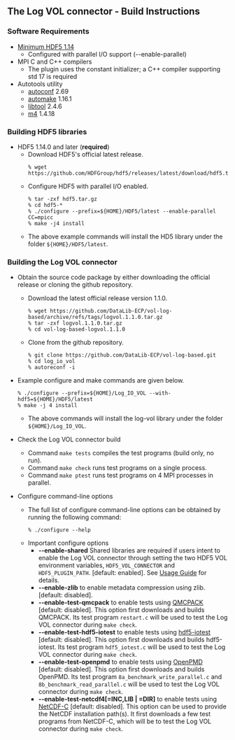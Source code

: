 ## The Log VOL connector - Build Instructions

### Software Requirements
* [Minimum HDF5 1.14](https://github.com/HDFGroup/hdf5/releases/latest/download/hdf5.tar.gz)
  + Configured with parallel I/O support (--enable-parallel)
* MPI C and C++ compilers
  + The plugin uses the constant initializer; a C++ compiler supporting std 17 is required
* Autotools utility
  + [autoconf](https://www.gnu.org/software/autoconf/) 2.69
  + [automake](https://www.gnu.org/software/automake/) 1.16.1
  + [libtool](https://www.gnu.org/software/libtool/) 2.4.6
  + [m4](https://www.gnu.org/software/m4/) 1.4.18

### Building HDF5 libraries
* HDF5 1.14.0 and later (**required**)
  + Download HDF5's official latest release.
    ```
    % wget https://github.com/HDFGroup/hdf5/releases/latest/download/hdf5.tar.gz
    ```
  + Configure HDF5 with parallel I/O enabled.
    ```
    % tar -zxf hdf5.tar.gz
    % cd hdf5-*
    % ./configure --prefix=${HOME}/HDF5/latest --enable-parallel CC=mpicc
    % make -j4 install
    ```
  + The above example commands will install the HD5 library under the folder
    `${HOME}/HDF5/latest`.

### Building the Log VOL connector
* Obtain the source code package by either downloading the official release or
  cloning the github repository.
  + Download the latest official release version 1.1.0.
    ```
    % wget https://github.com/DataLib-ECP/vol-log-based/archive/refs/tags/logvol.1.1.0.tar.gz
    % tar -zxf logvol.1.1.0.tar.gz
    % cd vol-log-based-logvol.1.1.0
    ```
  + Clone from the github repository.
    ```
    % git clone https://github.com/DataLib-ECP/vol-log-based.git
    % cd log_io_vol
    % autoreconf -i
    ```
* Example configure and make commands are given below.
  ```
  % ./configure --prefix=${HOME}/Log_IO_VOL --with-hdf5=${HOME}/HDF5/latest
  % make -j 4 install
  ```
  + The above commands will install the log-vol library under the folder `${HOME}/Log_IO_VOL`.

* Check the Log VOL connector build
  + Command `make tests` compiles the test programs (build only, no run).
  + Command `make check` runs test programs on a single process.
  + Command `make ptest` runs test programs on 4 MPI processes in parallel.

* Configure command-line options
  + The full list of configure command-line options can be obtained by running
    the following command:
    ```
    % ./configure --help
    ```
  + Important configure options
    + **--enable-shared** Shared libraries are required if users intent to enable
      the Log VOL connector through setting the two HDF5 VOL environment variables,
      `HDF5_VOL_CONNECTOR` and `HDF5_PLUGIN_PATH`. [default: enabled].
      See [Usage Guide](usage.md) for details.
    + **--enable-zlib**  to enable metadata compression using zlib. [default:
      disabled].
    + **--enable-test-qmcpack** to enable tests using
      [QMCPACK](https://github.com/QMCPACK/qmcpack.git) [default: disabled].
      This option first downloads and builds QMCPACK. Its test program
      `restart.c` will be used to test the Log VOL connector during `make check`.
    + **--enable-test-hdf5-iotest** to enable tests using
      [hdf5-iotest](https://github.com/HDFGroup/hdf5-iotest) [default:
      disabled]. This option first downloads and builds hdf5-iotest. Its test
      program `hdf5_iotest.c` will be used to test the Log VOL connector during
      `make check`.
    + **--enable-test-openpmd** to enable tests using
      [OpenPMD](https://github.com/openPMD/openPMD-api) [default: disabled].
      This option first downloads and builds OpenPMD. Its test program
      `8a_benchmark_write_parallel.c` and `8b_benchmark_read_parallel.c` will
      be used to test the Log VOL connector during `make check`.
    + **--enable-test-netcdf4[=INC,LIB | =DIR]** to enable tests using
      [NetCDF-C](https://github.com/Unidata/netcdf-c) [default: disabled]. This
      option can be used to provide the NetCDF installation path(s). It first
      downloads a few test programs from NetCDF-C, which will be to test
      the Log VOL connector during `make check`.


